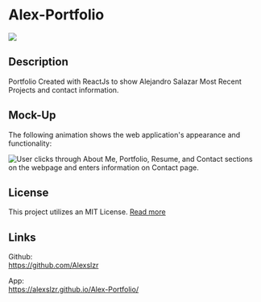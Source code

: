 # Alex-Portfolio

<img src="https://img.shields.io/badge/License-MIT-blue"></img>

## Description

Portfolio Created with ReactJs to show Alejandro Salazar Most Recent Projects and contact information.

## Mock-Up

The following animation shows the web application's appearance and functionality:

![User clicks through About Me, Portfolio, Resume, and Contact sections on the webpage and enters information on Contact page.](./Assets/alex-portfolio.gif)


## License

This project utilizes an MIT License. [Read more](https://choosealicense.com/licenses/mit/)

## Links

Github: <br>
https://github.com/Alexslzr

App: <br>
https://alexslzr.github.io/Alex-Portfolio/
